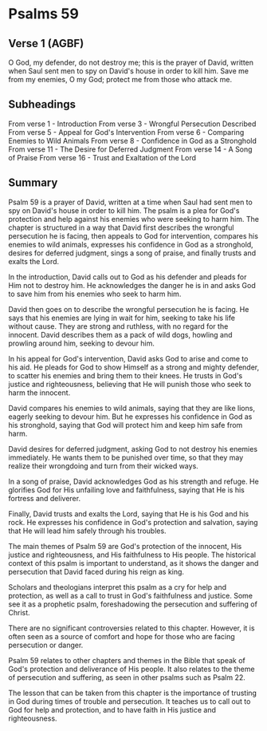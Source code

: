 # Psalms 59

## Verse 1 (AGBF)

O God, my defender, do not destroy me; this is the prayer of David, written when Saul sent men to spy on David's house in order to kill him. Save me from my enemies, O my God; protect me from those who attack me.

## Subheadings

From verse 1 - Introduction
From verse 3 - Wrongful Persecution Described
From verse 5 - Appeal for God's Intervention
From verse 6 - Comparing Enemies to Wild Animals
From verse 8 - Confidence in God as a Stronghold
From verse 11 - The Desire for Deferred Judgment
From verse 14 - A Song of Praise
From verse 16 - Trust and Exaltation of the Lord

## Summary

Psalm 59 is a prayer of David, written at a time when Saul had sent men to spy on David's house in order to kill him. The psalm is a plea for God's protection and help against his enemies who were seeking to harm him. The chapter is structured in a way that David first describes the wrongful persecution he is facing, then appeals to God for intervention, compares his enemies to wild animals, expresses his confidence in God as a stronghold, desires for deferred judgment, sings a song of praise, and finally trusts and exalts the Lord.

In the introduction, David calls out to God as his defender and pleads for Him not to destroy him. He acknowledges the danger he is in and asks God to save him from his enemies who seek to harm him. 

David then goes on to describe the wrongful persecution he is facing. He says that his enemies are lying in wait for him, seeking to take his life without cause. They are strong and ruthless, with no regard for the innocent. David describes them as a pack of wild dogs, howling and prowling around him, seeking to devour him. 

In his appeal for God's intervention, David asks God to arise and come to his aid. He pleads for God to show Himself as a strong and mighty defender, to scatter his enemies and bring them to their knees. He trusts in God's justice and righteousness, believing that He will punish those who seek to harm the innocent. 

David compares his enemies to wild animals, saying that they are like lions, eagerly seeking to devour him. But he expresses his confidence in God as his stronghold, saying that God will protect him and keep him safe from harm. 

David desires for deferred judgment, asking God to not destroy his enemies immediately. He wants them to be punished over time, so that they may realize their wrongdoing and turn from their wicked ways. 

In a song of praise, David acknowledges God as his strength and refuge. He glorifies God for His unfailing love and faithfulness, saying that He is his fortress and deliverer. 

Finally, David trusts and exalts the Lord, saying that He is his God and his rock. He expresses his confidence in God's protection and salvation, saying that He will lead him safely through his troubles. 

The main themes of Psalm 59 are God's protection of the innocent, His justice and righteousness, and His faithfulness to His people. The historical context of this psalm is important to understand, as it shows the danger and persecution that David faced during his reign as king. 

Scholars and theologians interpret this psalm as a cry for help and protection, as well as a call to trust in God's faithfulness and justice. Some see it as a prophetic psalm, foreshadowing the persecution and suffering of Christ. 

There are no significant controversies related to this chapter. However, it is often seen as a source of comfort and hope for those who are facing persecution or danger. 

Psalm 59 relates to other chapters and themes in the Bible that speak of God's protection and deliverance of His people. It also relates to the theme of persecution and suffering, as seen in other psalms such as Psalm 22. 

The lesson that can be taken from this chapter is the importance of trusting in God during times of trouble and persecution. It teaches us to call out to God for help and protection, and to have faith in His justice and righteousness.